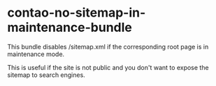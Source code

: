 # contao-no-sitemap-in-maintenance-bundle

This bundle disables /sitemap.xml if the corresponding root page is in maintenance mode.

This is useful if the site is not public and you don't want to expose the sitemap to search engines.